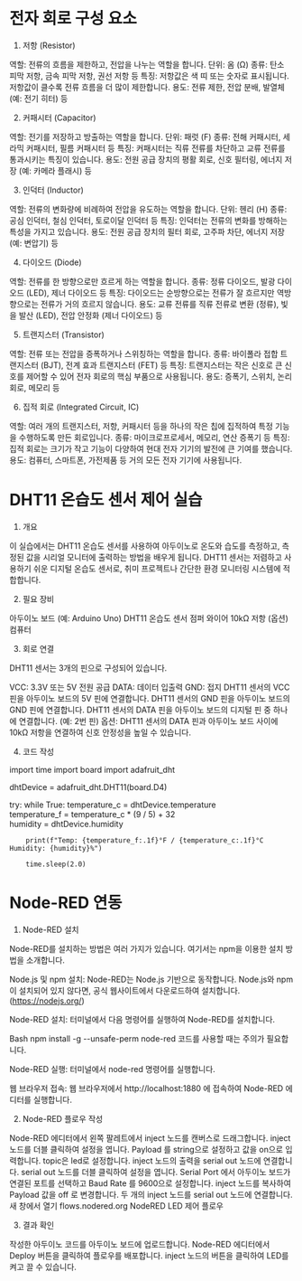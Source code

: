 # 전자 회로 구성 요소

1. 저항 (Resistor)

역할: 전류의 흐름을 제한하고, 전압을 나누는 역할을 합니다.
단위: 옴 (Ω)
종류: 탄소 피막 저항, 금속 피막 저항, 권선 저항 등
특징: 저항값은 색 띠 또는 숫자로 표시됩니다. 저항값이 클수록 전류 흐름을 더 많이 제한합니다.
용도: 전류 제한, 전압 분배, 발열체 (예: 전기 히터) 등

2. 커패시터 (Capacitor)

역할: 전기를 저장하고 방출하는 역할을 합니다.
단위: 패럿 (F)
종류: 전해 커패시터, 세라믹 커패시터, 필름 커패시터 등
특징: 커패시터는 직류 전류를 차단하고 교류 전류를 통과시키는 특징이 있습니다.
용도: 전원 공급 장치의 평활 회로, 신호 필터링, 에너지 저장 (예: 카메라 플래시) 등

3. 인덕터 (Inductor)

역할: 전류의 변화량에 비례하여 전압을 유도하는 역할을 합니다.
단위: 헨리 (H)
종류: 공심 인덕터, 철심 인덕터, 토로이달 인덕터 등
특징: 인덕터는 전류의 변화를 방해하는 특성을 가지고 있습니다.
용도: 전원 공급 장치의 필터 회로, 고주파 차단, 에너지 저장 (예: 변압기) 등

4. 다이오드 (Diode)

역할: 전류를 한 방향으로만 흐르게 하는 역할을 합니다.
종류: 정류 다이오드, 발광 다이오드 (LED), 제너 다이오드 등
특징: 다이오드는 순방향으로는 전류가 잘 흐르지만 역방향으로는 전류가 거의 흐르지 않습니다.
용도: 교류 전류를 직류 전류로 변환 (정류), 빛을 발산 (LED), 전압 안정화 (제너 다이오드) 등

5. 트랜지스터 (Transistor)

역할: 전류 또는 전압을 증폭하거나 스위칭하는 역할을 합니다.
종류: 바이폴라 접합 트랜지스터 (BJT), 전계 효과 트랜지스터 (FET) 등
특징: 트랜지스터는 작은 신호로 큰 신호를 제어할 수 있어 전자 회로의 핵심 부품으로 사용됩니다.
용도: 증폭기, 스위치, 논리 회로, 메모리 등

6. 집적 회로 (Integrated Circuit, IC)

역할: 여러 개의 트랜지스터, 저항, 커패시터 등을 하나의 작은 칩에 집적하여 특정 기능을 수행하도록 만든 회로입니다.
종류: 마이크로프로세서, 메모리, 연산 증폭기 등
특징: 집적 회로는 크기가 작고 기능이 다양하여 현대 전자 기기의 발전에 큰 기여를 했습니다.
용도: 컴퓨터, 스마트폰, 가전제품 등 거의 모든 전자 기기에 사용됩니다.


# DHT11 온습도 센서 제어 실습

1. 개요

이 실습에서는 DHT11 온습도 센서를 사용하여 아두이노로 온도와 습도를 측정하고, 측정된 값을 시리얼 모니터에 출력하는 방법을 배우게 됩니다. DHT11 센서는 저렴하고 사용하기 쉬운 디지털 온습도 센서로, 취미 프로젝트나 간단한 환경 모니터링 시스템에 적합합니다.

2. 필요 장비

아두이노 보드 (예: Arduino Uno)
DHT11 온습도 센서
점퍼 와이어
10kΩ 저항 (옵션)
컴퓨터

3. 회로 연결

DHT11 센서는 3개의 핀으로 구성되어 있습니다.

VCC: 3.3V 또는 5V 전원 공급
DATA: 데이터 입출력
GND: 접지
DHT11 센서의 VCC 핀을 아두이노 보드의 5V 핀에 연결합니다.
DHT11 센서의 GND 핀을 아두이노 보드의 GND 핀에 연결합니다.
DHT11 센서의 DATA 핀을 아두이노 보드의 디지털 핀 중 하나에 연결합니다. (예: 2번 핀)
옵션: DHT11 센서의 DATA 핀과 아두이노 보드 사이에 10kΩ 저항을 연결하여 신호 안정성을 높일 수 있습니다.

4. 코드 작성

import time
import board
import adafruit_dht

dhtDevice = adafruit_dht.DHT11(board.D4)

try:
    while True:
        temperature_c = dhtDevice.temperature        
        temperature_f = temperature_c * (9 / 5) + 32    
        humidity = dhtDevice.humidity
        

        print(f"Temp: {temperature_f:.1f}°F / {temperature_c:.1f}°C    Humidity: {humidity}%")

        time.sleep(2.0)


# Node-RED 연동

1. Node-RED 설치

Node-RED를 설치하는 방법은 여러 가지가 있습니다. 여기서는 npm을 이용한 설치 방법을 소개합니다.

Node.js 및 npm 설치: Node-RED는 Node.js 기반으로 동작합니다. Node.js와 npm이 설치되어 있지 않다면, 공식 웹사이트에서 다운로드하여 설치합니다. (https://nodejs.org/)

Node-RED 설치: 터미널에서 다음 명령어를 실행하여 Node-RED를 설치합니다.

<!-- end list -->

Bash
npm install -g --unsafe-perm node-red
코드를 사용할 때는 주의가 필요합니다.

Node-RED 실행: 터미널에서 node-red 명령어를 실행합니다.

웹 브라우저 접속: 웹 브라우저에서 http://localhost:1880 에 접속하여 Node-RED 에디터를 실행합니다.

2. Node-RED 플로우 작성

Node-RED 에디터에서 왼쪽 팔레트에서 inject 노드를 캔버스로 드래그합니다.
inject 노드를 더블 클릭하여 설정을 엽니다. Payload 를 string으로 설정하고 값을 on으로 입력합니다. topic은 led로 설정합니다.
inject 노드의 출력을 serial out 노드에 연결합니다.
serial out 노드를 더블 클릭하여 설정을 엽니다. Serial Port 에서 아두이노 보드가 연결된 포트를 선택하고 Baud Rate 를 9600으로 설정합니다.
inject 노드를 복사하여 Payload 값을 off 로 변경합니다.
두 개의 inject 노드를 serial out 노드에 연결합니다.
새 창에서 열기
flows.nodered.org
NodeRED LED 제어 플로우

3. 결과 확인

작성한 아두이노 코드를 아두이노 보드에 업로드합니다.
Node-RED 에디터에서 Deploy 버튼을 클릭하여 플로우를 배포합니다.
inject 노드의 버튼을 클릭하여 LED를 켜고 끌 수 있습니다.
